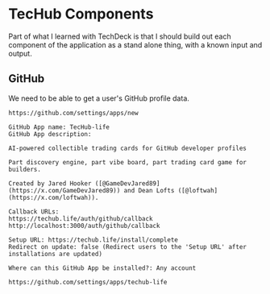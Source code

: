 # TecHub Components

Part of what I learned with TechDeck is that I should build out each component of the application as a stand alone thing, with a known input and output.

## GitHub

We need to be able to get a user's GitHub profile data.

```plaintext
https://github.com/settings/apps/new

GitHub App name: TecHub-life
GitHub App description:

AI-powered collectible trading cards for GitHub developer profiles

Part discovery engine, part vibe board, part trading card game for builders.

Created by Jared Hooker ([@GameDevJared89](https://x.com/GameDevJared89)) and Dean Lofts ([@loftwah](https://x.com/loftwah)).

Callback URLs:
https://techub.life/auth/github/callback
http://localhost:3000/auth/github/callback

Setup URL: https://techub.life/install/complete
Redirect on update: false (Redirect users to the 'Setup URL' after installations are updated)

Where can this GitHub App be installed?: Any account

https://github.com/settings/apps/techub-life
```